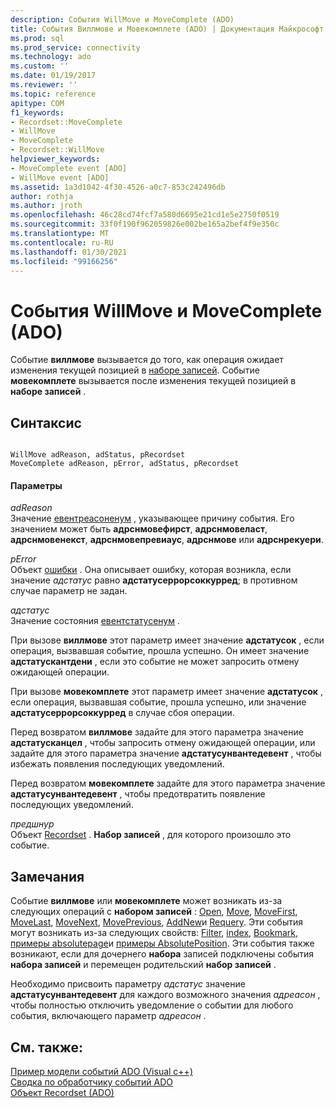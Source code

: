 ```yaml
---
description: События WillMove и MoveComplete (ADO)
title: События Виллмове и Мовекомплете (ADO) | Документация Майкрософт
ms.prod: sql
ms.prod_service: connectivity
ms.technology: ado
ms.custom: ''
ms.date: 01/19/2017
ms.reviewer: ''
ms.topic: reference
apitype: COM
f1_keywords:
- Recordset::MoveComplete
- WillMove
- MoveComplete
- Recordset::WillMove
helpviewer_keywords:
- MoveComplete event [ADO]
- WillMove event [ADO]
ms.assetid: 1a3d1042-4f30-4526-a0c7-853c242496db
author: rothja
ms.author: jroth
ms.openlocfilehash: 46c28cd74fcf7a580d6695e21cd1e5e2750f0519
ms.sourcegitcommit: 33f0f190f962059826e002be165a2bef4f9e350c
ms.translationtype: MT
ms.contentlocale: ru-RU
ms.lasthandoff: 01/30/2021
ms.locfileid: "99166256"
---
```

# <a name="willmove-and-movecomplete-events-ado"></a>События WillMove и MoveComplete (ADO)
Событие **виллмове** вызывается до того, как операция ожидает изменения текущей позицией в [наборе записей](./recordset-object-ado.md). Событие **мовекомплете** вызывается после изменения текущей позицией в **наборе записей** .  
  
## <a name="syntax"></a>Синтаксис  
  
```  
  
WillMove adReason, adStatus, pRecordset  
MoveComplete adReason, pError, adStatus, pRecordset  
```  
  
#### <a name="parameters"></a>Параметры  
 *adReason*  
 Значение [евентреасоненум](./eventreasonenum.md) , указывающее причину события. Его значением может быть **адрснмовефирст**, **адрснмовеласт**, **адрснмовенекст**, **адрснмовепревиаус**, **адрснмове** или **адрснрекуери**.  
  
 *pError*  
 Объект [ошибки](./error-object.md) . Она описывает ошибку, которая возникла, если значение *адстатус* равно **адстатусеррорсоккурред**; в противном случае параметр не задан.  
  
 *адстатус*  
 Значение состояния [евентстатусенум](./eventstatusenum.md) .  
  
 При вызове **виллмове** этот параметр имеет значение **адстатусок** , если операция, вызвавшая событие, прошла успешно. Он имеет значение **адстатускантдени** , если это событие не может запросить отмену ожидающей операции.  
  
 При вызове **мовекомплете** этот параметр имеет значение **адстатусок** , если операция, вызвавшая событие, прошла успешно, или значение **адстатусеррорсоккурред** в случае сбоя операции.  
  
 Перед возвратом **виллмове** задайте для этого параметра значение **адстатусканцел** , чтобы запросить отмену ожидающей операции, или задайте для этого параметра значение **адстатусунвантедевент** , чтобы избежать появления последующих уведомлений.  
  
 Перед возвратом **мовекомплете** задайте для этого параметра значение **адстатусунвантедевент** , чтобы предотвратить появление последующих уведомлений.  
  
 *предшнур*  
 Объект [Recordset](./recordset-object-ado.md) . **Набор записей** , для которого произошло это событие.  
  
## <a name="remarks"></a>Замечания  
 Событие **виллмове** или **мовекомплете** может возникать из-за следующих операций с **набором записей** : [Open](./open-method-ado-recordset.md), [Move](./move-method-ado.md), [MoveFirst](./movefirst-movelast-movenext-and-moveprevious-methods-ado.md), [MoveLast](./movefirst-movelast-movenext-and-moveprevious-methods-ado.md), [MoveNext](./movefirst-movelast-movenext-and-moveprevious-methods-ado.md), [MovePrevious](./movefirst-movelast-movenext-and-moveprevious-methods-ado.md), [AddNew](./addnew-method-ado.md)и [Requery](./requery-method.md). Эти события могут возникать из-за следующих свойств: [Filter](./filter-property.md), [index](./index-property.md), [Bookmark](./bookmark-property-ado.md), [примеры absolutepage](./absolutepage-property-ado.md)и [примеры AbsolutePosition](./absoluteposition-property-ado.md). Эти события также возникают, если для дочернего **набора** записей подключены события **набора записей** и перемещен родительский **набор записей** .  
  
 Необходимо присвоить параметру *адстатус* значение **адстатусунвантедевент** для каждого возможного значения *адреасон* , чтобы полностью отключить уведомление о событии для любого события, включающего параметр *адреасон* .  
  
## <a name="see-also"></a>См. также:  
 [Пример модели событий ADO (Visual c++)](./ado-events-model-example-vc.md)   
 [Сводка по обработчику событий ADO](../../guide/data/ado-event-handler-summary.md)   
 [Объект Recordset (ADO)](./recordset-object-ado.md)